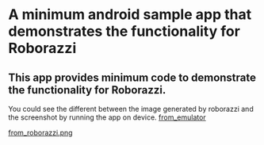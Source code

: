 # A minimum android sample app that demonstrates the functionality for Roborazzi

## This app provides minimum code to demonstrate the functionality for Roborazzi.

You could see the different between the image generated by roborazzi and the screenshot by running the
app on device.
[from_emulator](docs/from_emulator.png)

[from_roborazzi.png](docs/from_roborazzi.png)

